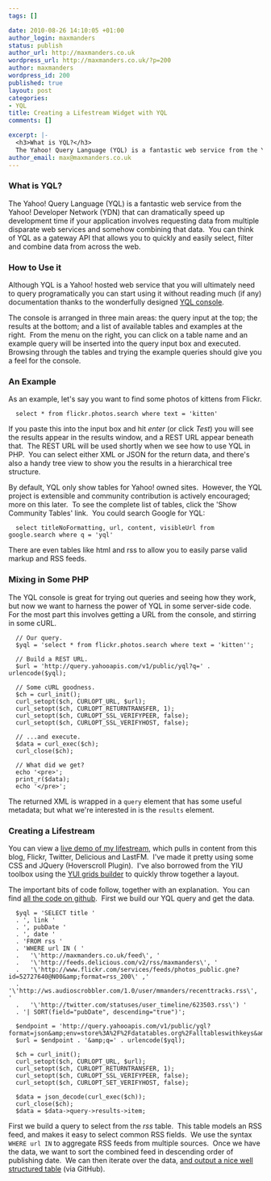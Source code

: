 ```yaml
--- 
tags: []

date: 2010-08-26 14:10:05 +01:00
author_login: maxmanders
status: publish
author_url: http://maxmanders.co.uk
wordpress_url: http://maxmanders.co.uk/?p=200
author: maxmanders
wordpress_id: 200
published: true
layout: post
categories: 
- YQL
title: Creating a Lifestream Widget with YQL
comments: []

excerpt: |-
  <h3>What is YQL?</h3>
  The Yahoo! Query Language (YQL) is a fantastic web service from the Yahoo! Developer Network (YDN) that can dramatically speed up development time if your application involves requesting data from multiple disparate web services and somehow combining that data.&nbsp; You can think of YQL as a gateway API that allows you to quickly and easily select, filter and combine data from across the web.
author_email: max@maxmanders.co.uk
---
```

<h3>What is YQL?</h3>
The Yahoo! Query Language (YQL) is a fantastic web service from the Yahoo! Developer Network (YDN) that can dramatically speed up development time if your application involves requesting data from multiple disparate web services and somehow combining that data.&nbsp; You can think of YQL as a gateway API that allows you to quickly and easily select, filter and combine data from across the web.<!--more-->
<h3>How to Use it</h3>
Although YQL is a Yahoo! hosted web service that you will ultimately need to query programatically you can start using it without reading much (if any) documentation thanks to the wonderfully designed <a title="YQL Console" href="http://developer.yahoo.com/yql/console/">YQL console</a>.


The console is arranged in three main areas: the query input at the top; the results at the bottom; and a list of available tables and examples at the right.&nbsp; From the menu on the right, you can click on a table name and an example query will be inserted into the query input box and executed.&nbsp; Browsing through the tables and trying the example queries should give you a feel for the console.
<h3>An Example</h3>
As an example, let's say you want to find some photos of kittens from Flickr.

      select * from flickr.photos.search where text = 'kitten'

If you paste this into the input box and hit <em>enter</em> (or click <em>Test</em>) you will see the results appear in the results window, and a REST URL appear beneath that.&nbsp; The REST URL will be used shortly when we see how to use YQL in PHP.&nbsp; You can select either XML or JSON for the return data, and there's also a handy tree view to show you the results in a hierarchical tree structure.


By default, YQL only show tables for Yahoo! owned sites.&nbsp; However, the YQL project is extensible and community contribution is actively encouraged; more on this later.&nbsp; To see the complete list of tables, click the 'Show Community Tables' link.&nbsp; You could search Google for YQL:

      select titleNoFormatting, url, content, visibleUrl from google.search where q = 'yql'

There are even tables like html and rss to allow you to easily parse valid markup and RSS feeds.
<h3>Mixing in Some PHP</h3>
The YQL console is great for trying out queries and seeing how they work, but now we want to harness the power of YQL in some server-side code.&nbsp; For the most part this involves getting a URL from the console, and stirring in some cURL.

      // Our query.
      $yql = 'select * from flickr.photos.search where text = 'kitten'';
      
      // Build a REST URL.
      $url = 'http://query.yahooapis.com/v1/public/yql?q=' . urlencode($yql);
      
      // Some cURL goodness.
      $ch = curl_init();
      curl_setopt($ch, CURLOPT_URL, $url);
      curl_setopt($ch, CURLOPT_RETURNTRANSFER, 1);
      curl_setopt($ch, CURLOPT_SSL_VERIFYPEER, false);
      curl_setopt($ch, CURLOPT_SSL_VERIFYHOST, false);
      
      // ...and execute.
      $data = curl_exec($ch);
      curl_close($ch);
      
      // What did we get?
      echo '<pre>';
      print_r($data);
      echo '</pre>';

The returned XML is wrapped in a <code>query</code> element that has some useful metadata; but what we're interested in is the <code>results</code> element.
<h3>Creating a Lifestream</h3>
You can view a <a href="http://maxmanders.co.uk/lab/lifestream/">live demo of my lifestream</a>, which pulls in content from this blog, Flickr, Twitter, Delicious and LastFM.&nbsp; I've made it pretty using some CSS and JQuery (Hoverscroll Plugin).&nbsp; I've also borrowed from the YIU toolbox using the <a href="http://developer.yahoo.com/yui/grids/">YUI grids builder</a> to quickly throw together a layout.

The important bits of code follow, together with an explanation.&nbsp; You can find <a href="http://github.com/maxmanders/YQL-Lifestream">all the code on github</a>.&nbsp; First we build our YQL query and get the data.

      $yql = 'SELECT title '
      . ', link '
      . ', pubDate '
      . ', date '
      . 'FROM rss '
      . 'WHERE url IN ( '
      .   '\'http://maxmanders.co.uk/feed\', '
      .   '\'http://feeds.delicious.com/v2/rss/maxmanders\', '
      .   '\'http://www.flickr.com/services/feeds/photos_public.gne?id=52727640@N00&amp;format=rss_200\' ,'
      .   '\'http://ws.audioscrobbler.com/1.0/user/mmanders/recenttracks.rss\', '
      .   '\'http://twitter.com/statuses/user_timeline/623503.rss\') '
      . '| SORT(field="pubDate", descending="true")';
      
      $endpoint = 'http://query.yahooapis.com/v1/public/yql?format=json&amp;env=store%3A%2F%2Fdatatables.org%2Falltableswithkeys&amp;diagnostics=false';
      $url = $endpoint . '&amp;q=' . urlencode($yql);
      
      $ch = curl_init();
      curl_setopt($ch, CURLOPT_URL, $url);
      curl_setopt($ch, CURLOPT_RETURNTRANSFER, 1);
      curl_setopt($ch, CURLOPT_SSL_VERIFYPEER, false);
      curl_setopt($ch, CURLOPT_SET_VERIFYHOST, false);
      
      $data = json_decode(curl_exec($ch));
      curl_close($ch);
      $data = $data->query->results->item;

First we build a query to select from the <em>rss</em> table.&nbsp; This table models an RSS feed, and makes it easy to select common RSS fields.&nbsp; We use the syntax <code>WHERE url IN</code> to aggregate RSS feeds from multiple sources.&nbsp; Once we have the data, we want to sort the combined feed in descending order of publishing date.&nbsp; We can then iterate over the data, <a href="http://github.com/maxmanders/YQL-Lifestream/blob/master/index.php">and output a nice well structured table</a> (via GitHub).
<div id="_mcePaste" style="position: absolute; left: -10000px; top: 504px; width: 1px; height: 1px; overflow: hidden;"><img src="file:///tmp/moz-screenshot.png" alt="" /></div>
